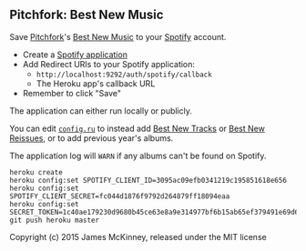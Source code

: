 ## Pitchfork: Best New Music

Save [Pitchfork](http://pitchfork.com/)'s [Best New Music](http://pitchfork.com/reviews/best/albums/) to your [Spotify](https://www.spotify.com/) account.

* Create a [Spotify application](https://developer.spotify.com/my-applications/#!/applications)
* Add Redirect URIs to your Spotify application:
  * `http://localhost:9292/auth/spotify/callback`
  * The Heroku app's callback URL
* Remember to click "Save"

The application can either run locally or publicly.

You can edit [`config.ru`](https://github.com/jpmckinney/best_new_music/blob/master/config.ru#L35) to instead add [Best New Tracks](http://pitchfork.com/reviews/best/tracks/) or [Best New Reissues](http://pitchfork.com/reviews/best/reissues/), or to add previous year's albums.

The application log will `WARN` if any albums can't be found on Spotify.

```
heroku create
heroku config:set SPOTIFY_CLIENT_ID=3095ac09efb0341219c195851618e656
heroku config:set SPOTIFY_CLIENT_SECRET=fc044d1876f9792d264879ff18094eaa
heroku config:set SECRET_TOKEN=1c40ae179230d9680b45ce63e8a9e314977bf6b15ab65ef379491e69d69f68b9cfc875b2881f3c6fc39ca5b26f1eba03f933e8c7b03386f43e5a5e699af77c64036b26642537f0e126bfe406d1170639d165e7637285e82ec2fbb378c409060cb4d15200bf8360365431f82017bae12187d2ddad962b8a4511e9ed245384276c
git push heroku master
```

Copyright (c) 2015 James McKinney, released under the MIT license
